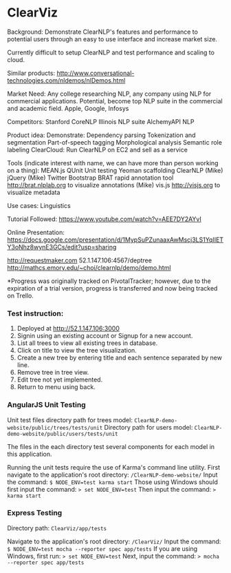 # ClearViz
Background: Demonstrate ClearNLP's features and performance to potential users through an easy to use interface and increase market size.

Currently difficult to setup ClearNLP and test performance and scaling to cloud.

Similar products:
http://www.conversational-technologies.com/nldemos/nlDemos.html

Market Need:
Any college researching NLP, any company using NLP for commercial applications.
Potential, become top NLP suite in the commercial and academic field.
Apple, Google, Infosys

Competitors:
Stanford CoreNLP
Illinois NLP suite
AlchemyAPI NLP

Product idea:
Demonstrate:
    Dependency parsing
    Tokenization and segmentation
    Part-of-speech tagging
    Morphological analysis
    Semantic role labeling
    ClearCloud: Run ClearNLP on EC2 and sell as a service

Tools (indicate interest with name, we can have more than person working on a thing):
MEAN.js
QUnit Unit testing
Yeoman scaffolding
ClearNLP (Mike)
jQuery (Mike)
Twitter Bootstrap
BRAT rapid annotation tool http://brat.nlplab.org to visualize annotations (Mike)
vis.js http://visjs.org to visualize metadata

Use cases:
Linguistics

Tutorial Followed:
https://www.youtube.com/watch?v=AEE7DY2AYvI

Online Presentation:
https://docs.google.com/presentation/d/1MypSuPZunaaxAwMscj3LS1YqIIETY3oNhz8wynE3GCs/edit?usp=sharing

http://requestmaker.com
52.1.147.106:4567/deptree
http://mathcs.emory.edu/~choi/clearnlp/demo/demo.html

*Progress was originally tracked on PivotalTracker; however, due to the expiration of a trial version, progress is transferred and now being tracked on Trello.

### Test instruction:
1. Deployed at http://52.1.147.106:3000
2. Signin using an existing account or Signup for a new account.
3. List all trees to view all existing trees in database.
4. Click on title to view the tree visualization.
5. Create a new tree by entering title and each sentence separated by new line.
6. Remove tree in tree view.
7. Edit tree not yet implemented.
8. Return to menu using back.

### AngularJS Unit Testing
Unit test files directory path for trees model: `ClearNLP-demo-website/public/trees/tests/unit`
Directory path for users model: `ClearNLP-demo-website/public/users/tests/unit`

The files in the each directory test several components for each model in this application.

Running the unit tests require the use of Karma's command line utility.
First navigate to the application's root directory: `/ClearNLP-demo-website/`
Input the command:  `$ NODE_ENV=test karma start`
Those using Windows should first input the command:  `> set NODE_ENV=test`
Then input the command: `> karma start`

### Express Testing
Directory path: `ClearViz/app/tests`

Navigate to the application's root directory: `/ClearViz/`
Input the command: `$ NODE_ENV=test mocha --reporter spec app/tests`
If you are using Windows, first run: `> set NODE_ENV=test`
Next, input the command: `> mocha --reporter spec app/tests`









